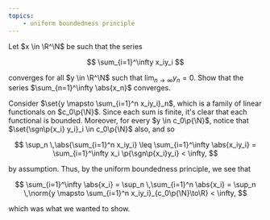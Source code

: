 ```yaml
---
topics:
    - uniform boundedness principle
---
```


<problem>

Let $x \in \R^\N$ be such that the series

$$
\sum_{i=1}^\infty x_iy_i
$$

converges for all $y \in \R^\N$ such that $\lim_{n\to\infty} y_n = 0$. Show that the series $\sum_{n=1}^\infty \abs{x_n}$ converges.

</problem>

<solution>

Consider $\set{y \mapsto \sum_{i=1}^n x_iy_i}_n$, which is a family of linear functionals on $c_0\p{\N}$. Since each sum is finite, it's clear that each functional is bounded. Moreover, for every $y \in c_0\p{\N}$, notice that $\set{\sgn\p{x_i} y_i}_i \in c_0\p{\N}$ also, and so

$$
\sup_n \,\abs{\sum_{i=1}^n x_iy_i}
    \leq \sum_{i=1}^\infty \abs{x_iy_i}
    = \sum_{i=1}^\infty x_i \p{\sgn\p{x_i}y_i}
    < \infty,
$$

by assumption. Thus, by the uniform boundedness principle, we see that

$$
\sum_{i=1}^\infty \abs{x_i}
    = \sup_n \,\sum_{i=1}^n \abs{x_i}
    = \sup_n \,\norm{y \mapsto \sum_{i=1}^n x_iy_i}_{c_0\p{\N}\to\R}
    < \infty,
$$

which was what we wanted to show.

</solution>

